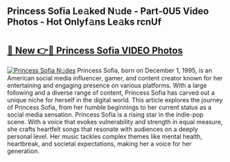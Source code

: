 ## Princess Sofia Le𝚊ked N𝚞de - Part-0U5 Video Photos - Hot Onlyf𝚊ns Le𝚊ks rcnUf

# <h2><a href="http://ab92523.deff.icu/?id=Princess+Sofia">🔗 New 👉🔴 Princess Sofia VIDEO Photos</a></h2>

[![Princess Sofia N𝚞des](https://i.imgur.com/rIISA9y.gif)](http://ab92523.deff.icu/?id=Princess+Sofia)
Princess Sofia, born on December 1, 1995, is an American social media influencer, gamer, and content creator known for her entertaining and engaging presence on various platforms. With a large following and a diverse range of content, Princess Sofia has carved out a unique niche for herself in the digital world. This article explores the journey of Princess Sofia, from her humble beginnings to her current status as a social media sensation. Princess Sofia is a rising star in the indie-pop scene. With a voice that evokes vulnerability and strength in equal measure, she crafts heartfelt songs that resonate with audiences on a deeply personal level. Her music tackles complex themes like mental health, heartbreak, and societal expectations, making her a voice for her generation.
